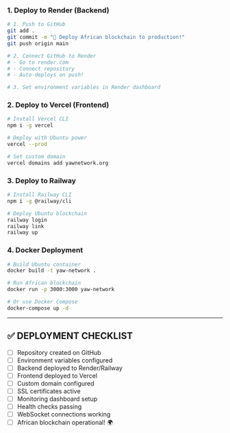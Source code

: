 ### **1. Deploy to Render (Backend)**
```bash
# 1. Push to GitHub
git add .
git commit -m "🚀 Deploy African blockchain to production!"
git push origin main

# 2. Connect GitHub to Render
# - Go to render.com
# - Connect repository
# - Auto-deploys on push!

# 3. Set environment variables in Render dashboard
```

### **2. Deploy to Vercel (Frontend)**
```bash
# Install Vercel CLI
npm i -g vercel

# Deploy with Ubuntu power
vercel --prod

# Set custom domain
vercel domains add yawnetwork.org
```

### **3. Deploy to Railway**
```bash
# Install Railway CLI
npm i -g @railway/cli

# Deploy Ubuntu blockchain
railway login
railway link
railway up
```

### **4. Docker Deployment**
```bash
# Build Ubuntu container
docker build -t yaw-network .

# Run African blockchain
docker run -p 3000:3000 yaw-network

# Or use Docker Compose
docker-compose up -d
```

---

## ✅ **DEPLOYMENT CHECKLIST**

- [ ] Repository created on GitHub
- [ ] Environment variables configured
- [ ] Backend deployed to Render/Railway
- [ ] Frontend deployed to Vercel
- [ ] Custom domain configured
- [ ] SSL certificates active
- [ ] Monitoring dashboard setup
- [ ] Health checks passing
- [ ] WebSocket connections working
- [ ] African blockchain operational! 🌍
